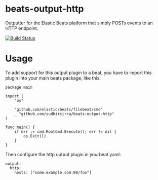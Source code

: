 beats-output-http
=================

Outputter for the Elastic Beats platform that simply
POSTs events to an HTTP endpoint.

[![Build Status](https://travis-ci.org/raboof/beats-output-http.svg?branch=master)](https://travis-ci.org/raboof/beats-output-http)

Usage
=====

To add support for this output plugin to a beat, you
have to import this plugin into your main beats package,
like this:

```
package main

import (
	"os"

	"github.com/elastic/beats/filebeat/cmd"
	_ "github.com/sudhircirra/beats-output-http"
)

func main() {
	if err := cmd.RootCmd.Execute(); err != nil {
		os.Exit(1)
	}
}

```

Then configure the http output plugin in yourbeat.yaml:

```
output:
  http:
    hosts: ["some.example.com:80/foo"]
```
